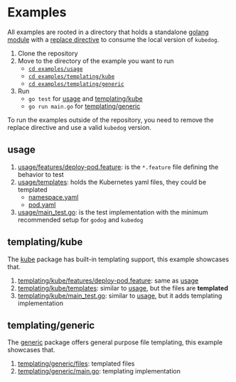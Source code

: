 # Examples
All examples are rooted in a directory that holds a standalone [golang module](https://go.dev/ref/mod#introduction) with a [replace directive](https://go.dev/ref/mod#go-mod-file-replace) to consume the local version of `kubedog`.

1. Clone the repository
2. Move to the directory of the example you want to run
   - [`cd examples/usage`](../examples/usage)
   - [`cd examples/templating/kube`](../examples/templating/kube)
   - [`cd examples/templating/generic`](../examples/templating/generic)
3. Run 
   - `go test` for [usage](#usage) and [templating/kube](#templatingkube)
   - `go run main.go` for [templating/generic](#templatinggeneric)

To run the examples outside of the repository, you need to remove the replace directive and use a valid `kubedog` version.

## usage

1. [usage/features/deploy-pod.feature](../examples/usage/features/deploy-pod.feature): is the `*.feature` file defining the behavior to test
2. [usage/templates](../examples/usage/templates): holds the Kubernetes yaml files, they could be templated
   - [namespace.yaml](../examples/usage/templates/namespace.yaml)
   - [pod.yaml](../examples/usage/templates/pod.yaml)
3. [usage/main_test.go](../examples/usage/main_test.go): is the test implementation with the minimum recommended setup for `godog` and `kubedog`

## templating/kube

The [kube](../pkg/kube) package has built-in templating support, this example showcases that.

1. [templating/kube/features/deploy-pod.feature](../examples/templating/kube/features/deploy-pod.feature): same as [usage](#usage)
2. [templating/kube/templates](../examples/templating/kube/templates): similar to [usage](#usage), but the files are **templated**
3. [templating/kube/main_test.go](../examples/templating/kube/main_test.go): similar to [usage](#usage), but it adds templating implementation

## templating/generic

The [generic](../pkg/generic/template.go) package offers general purpose file templating, this example showcases that.

1. [templating/generic/files](../examples/templating/generic/files): templated files
2. [templating/generic/main.go](../examples/templating/generic/main.go): templating implementation


